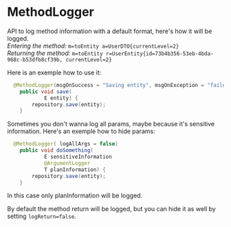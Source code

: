 # MethodLogger
API to log method information with a default format, here's how it will be logged.</br>
<i>Entering the method: </i>```m=toEntity a=UserDTO{currentLevel=2}```</br>
<i>Returning the method: </i>```m=toEntity r=UserEntity{id=73b4b356-53eb-4bda-968c-b53dfb8cf39b, currentLevel=2}```

Here is an exemple how to use it:
```java
  @MethodLogger(msgOnSuccess = "Saving entity", msgOnException = "failed to save entity")
    public void save(
            E entity) {
        repository.save(entity);
    }
```

Sometimes you don't wanna log all params, maybe because it's sensitive information. Here's an exemple how to hide params:

```java
  @MethodLogger( logAllArgs = false)
    public void doSomething(
            E sensitiveInformation
            @ArgumentLogger
            T planInformation) {
        repository.save(entity);
    }
```

In this case only planInformation will be logged.

By default the method return will be logged, but you can hide it as well by setting ```logReturn=false```.
